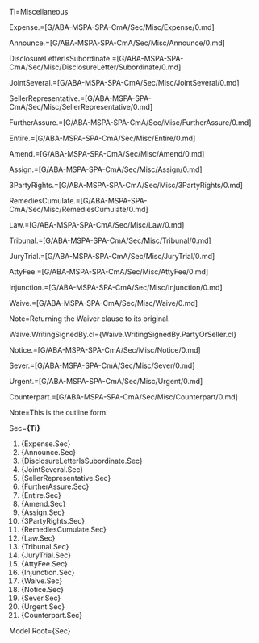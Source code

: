 Ti=Miscellaneous

Expense.=[G/ABA-MSPA-SPA-CmA/Sec/Misc/Expense/0.md]

Announce.=[G/ABA-MSPA-SPA-CmA/Sec/Misc/Announce/0.md]

DisclosureLetterIsSubordinate.=[G/ABA-MSPA-SPA-CmA/Sec/Misc/DisclosureLetter/Subordinate/0.md]

JointSeveral.=[G/ABA-MSPA-SPA-CmA/Sec/Misc/JointSeveral/0.md]

SellerRepresentative.=[G/ABA-MSPA-SPA-CmA/Sec/Misc/SellerRepresentative/0.md]

FurtherAssure.=[G/ABA-MSPA-SPA-CmA/Sec/Misc/FurtherAssure/0.md]

Entire.=[G/ABA-MSPA-SPA-CmA/Sec/Misc/Entire/0.md]

Amend.=[G/ABA-MSPA-SPA-CmA/Sec/Misc/Amend/0.md]

Assign.=[G/ABA-MSPA-SPA-CmA/Sec/Misc/Assign/0.md]

3PartyRights.=[G/ABA-MSPA-SPA-CmA/Sec/Misc/3PartyRights/0.md]

RemediesCumulate.=[G/ABA-MSPA-SPA-CmA/Sec/Misc/RemediesCumulate/0.md]

Law.=[G/ABA-MSPA-SPA-CmA/Sec/Misc/Law/0.md]

Tribunal.=[G/ABA-MSPA-SPA-CmA/Sec/Misc/Tribunal/0.md]

JuryTrial.=[G/ABA-MSPA-SPA-CmA/Sec/Misc/JuryTrial/0.md]

AttyFee.=[G/ABA-MSPA-SPA-CmA/Sec/Misc/AttyFee/0.md]

Injunction.=[G/ABA-MSPA-SPA-CmA/Sec/Misc/Injunction/0.md]

Waive.=[G/ABA-MSPA-SPA-CmA/Sec/Misc/Waive/0.md]

Note=Returning the Waiver clause to its original.

Waive.WritingSignedBy.cl={Waive.WritingSignedBy.PartyOrSeller.cl}

Notice.=[G/ABA-MSPA-SPA-CmA/Sec/Misc/Notice/0.md]

Sever.=[G/ABA-MSPA-SPA-CmA/Sec/Misc/Sever/0.md]

Urgent.=[G/ABA-MSPA-SPA-CmA/Sec/Misc/Urgent/0.md]

Counterpart.=[G/ABA-MSPA-SPA-CmA/Sec/Misc/Counterpart/0.md]

Note=This is the outline form.

Sec=<b>{Ti}</b><ol><li>{Expense.Sec}<li>{Announce.Sec}<li>{DisclosureLetterIsSubordinate.Sec}<li>{JointSeveral.Sec}<li>{SellerRepresentative.Sec}<li>{FurtherAssure.Sec}<li>{Entire.Sec}<li>{Amend.Sec}<li>{Assign.Sec}<li>{3PartyRights.Sec}<li>{RemediesCumulate.Sec}<li>{Law.Sec}<li>{Tribunal.Sec}<li>{JuryTrial.Sec}<li>{AttyFee.Sec}<li>{Injunction.Sec}<li>{Waive.Sec}<li>{Notice.Sec}<li>{Sever.Sec}<li>{Urgent.Sec}<li>{Counterpart.Sec}</ol>

Model.Root={Sec}
